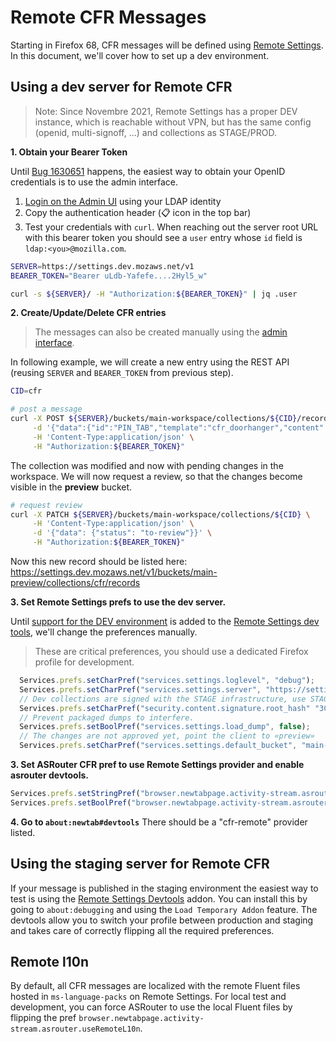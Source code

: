 # Remote CFR Messages
Starting in Firefox 68, CFR messages will be defined using [Remote Settings](https://remote-settings.readthedocs.io/en/latest/index.html). In this document, we'll cover how to set up a dev environment.

## Using a dev server for Remote CFR

> Note: Since Novembre 2021, Remote Settings has a proper DEV instance, which is
> reachable without VPN, but has the same config (openid, multi-signoff, ...)
> and collections as STAGE/PROD.

**1. Obtain your Bearer Token**

Until [Bug 1630651](https://bugzilla.mozilla.org/show_bug.cgi?id=1630651) happens, the easiest way to obtain your OpenID credentials is to use the admin interface.

1. [Login on the Admin UI](https://settings.dev.mozaws.net/v1/admin/) using your LDAP identity
2. Copy the authentication header (📋 icon in the top bar)
3. Test your credentials with ``curl``. When reaching out the server root URL with this bearer token you should see a ``user`` entry whose ``id`` field is ``ldap:<you>@mozilla.com``.

```bash
SERVER=https://settings.dev.mozaws.net/v1
BEARER_TOKEN="Bearer uLdb-Yafefe....2Hyl5_w"

curl -s ${SERVER}/ -H "Authorization:${BEARER_TOKEN}" | jq .user
```

**2. Create/Update/Delete CFR entries**

> The messages can also be created manually using the [admin interface](https://settings.dev.mozaws.net/v1/admin/).

In following example, we will create a new entry using the REST API (reusing `SERVER` and `BEARER_TOKEN` from previous step).

```bash
CID=cfr

# post a message
curl -X POST ${SERVER}/buckets/main-workspace/collections/${CID}/records \
     -d '{"data":{"id":"PIN_TAB","template":"cfr_doorhanger","content":{"category":"cfrFeatures","bucket_id":"CFR_PIN_TAB","notification_text":{"string_id":"cfr-doorhanger-extension-notification"},"heading_text":{"string_id":"cfr-doorhanger-pintab-heading"},"info_icon":{"label":{"string_id":"cfr-doorhanger-extension-sumo-link"},"sumo_path":"extensionrecommendations"},"text":{"string_id":"cfr-doorhanger-pintab-description"},"descriptionDetails":{"steps":[{"string_id":"cfr-doorhanger-pintab-step1"},{"string_id":"cfr-doorhanger-pintab-step2"},{"string_id":"cfr-doorhanger-pintab-step3"}]},"buttons":{"primary":{"label":{"string_id":"cfr-doorhanger-pintab-ok-button"},"action":{"type":"PIN_CURRENT_TAB"}},"secondary":[{"label":{"string_id":"cfr-doorhanger-extension-cancel-button"},"action":{"type":"CANCEL"}},{"label":{"string_id":"cfr-doorhanger-extension-never-show-recommendation"}},{"label":{"string_id":"cfr-doorhanger-extension-manage-settings-button"},"action":{"type":"OPEN_PREFERENCES_PAGE","data":{"category":"general-cfrfeatures"}}}]}},"targeting":"locale == \"en-US\" && !hasPinnedTabs && recentVisits[.timestamp > (currentDate|date - 3600 * 1000 * 1)]|length >= 3","frequency":{"lifetime":3},"trigger":{"id":"frequentVisits","params":["docs.google.com","www.docs.google.com","calendar.google.com","messenger.com","www.messenger.com","web.whatsapp.com","mail.google.com","outlook.live.com","facebook.com","www.facebook.com","twitter.com","www.twitter.com","reddit.com","www.reddit.com","github.com","www.github.com","youtube.com","www.youtube.com","feedly.com","www.feedly.com","drive.google.com","amazon.com","www.amazon.com","messages.android.com"]}}}' \
     -H 'Content-Type:application/json' \
     -H "Authorization:${BEARER_TOKEN}"
```

The collection was modified and now with pending changes in the workspace. We will now request a review, so that the changes become visible in the **preview** bucket.

```bash
# request review
curl -X PATCH ${SERVER}/buckets/main-workspace/collections/${CID} \
     -H 'Content-Type:application/json' \
     -d '{"data": {"status": "to-review"}}' \
     -H "Authorization:${BEARER_TOKEN}"
```

Now this new record should be listed here: https://settings.dev.mozaws.net/v1/buckets/main-preview/collections/cfr/records

**3. Set Remote Settings prefs to use the dev server.**

Until [support for the DEV environment](https://github.com/mozilla-extensions/remote-settings-devtools/issues/66) is added to the [Remote Settings dev tools](https://github.com/mozilla-extensions/remote-settings-devtools/), we'll change the preferences manually.

> These are critical preferences, you should use a dedicated Firefox profile for development.

```javascript
  Services.prefs.setCharPref("services.settings.loglevel", "debug");
  Services.prefs.setCharPref("services.settings.server", "https://settings.dev.mozaws.net/v1");
  // Dev collections are signed with the STAGE infrastructure, use STAGE's hash:
  Services.prefs.setCharPref("security.content.signature.root_hash" "3C:01:44:6A:BE:90:36:CE:A9:A0:9A:CA:A3:A5:20:AC:62:8F:20:A7:AE:32:CE:86:1C:B2:EF:B7:0F:A0:C7:45");
  // Prevent packaged dumps to interfere.
  Services.prefs.setBoolPref("services.settings.load_dump", false);
  // The changes are not approved yet, point the client to «preview»
  Services.prefs.setCharPref("services.settings.default_bucket", "main-preview");
```

**3. Set ASRouter CFR pref to use Remote Settings provider and enable asrouter devtools.**

```javascript
Services.prefs.setStringPref("browser.newtabpage.activity-stream.asrouter.providers.cfr", JSON.stringify({"id":"cfr-remote","enabled":true,"type":"remote-settings","bucket":"cfr"}));
Services.prefs.setBoolPref("browser.newtabpage.activity-stream.asrouter.devtoolsEnabled", true);
```

**4. Go to `about:newtab#devtools`**
There should be a "cfr-remote" provider listed.

## Using the staging server for Remote CFR

If your message is published in the staging environment the easiest way to test is using the [Remote Settings Devtools](https://github.com/mozilla/remote-settings-devtools/releases) addon. You can install this by going to `about:debugging` and using the `Load Temporary Addon` feature.
The devtools allow you to switch your profile between production and staging and takes care of correctly flipping all the required preferences.

## Remote l10n
By default, all CFR messages are localized with the remote Fluent files hosted in `ms-language-packs` on Remote Settings. For local test and development, you can force ASRouter to use the local Fluent files by flipping the pref `browser.newtabpage.activity-stream.asrouter.useRemoteL10n`.
